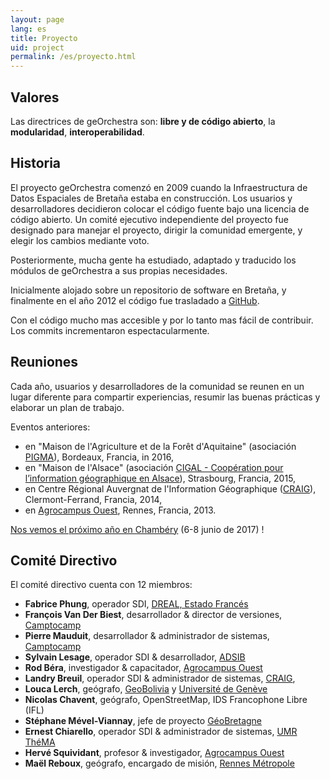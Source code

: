 ```yaml
---
layout: page
lang: es
title: Proyecto
uid: project
permalink: /es/proyecto.html
---
```


## Valores

Las directrices de geOrchestra son: **libre y de código abierto**, la **modularidad**, **interoperabilidad**.

## Historia

El proyecto geOrchestra comenzó en 2009 cuando la Infraestructura de Datos Espaciales de Bretaña estaba en construcción. Los usuarios y desarrolladores decidieron colocar el código fuente bajo una licencia de código abierto. Un comité ejecutivo independiente del proyecto fue designado para manejar el proyecto, dirigir la comunidad emergente, y elegir los cambios mediante voto.

Posteriormente, mucha gente ha estudiado, adaptado y traducido los módulos de geOrchestra a sus propias necesidades.

Inicialmente alojado sobre un repositorio de software en Bretaña, y finalmente en el año 2012 el código fue trasladado  a  [GitHub](https://github.com/georchestra). 

Con el código mucho mas accesible y por lo tanto mas fácil de contribuir. Los commits incrementaron espectacularmente.

## Reuniones

Cada año, usuarios y desarrolladores de la comunidad se reunen en un lugar diferente para compartir experiencias, resumir las buenas prácticas y elaborar un plan de trabajo.

Eventos anteriores:

  * en "Maison de l'Agriculture et de la Forêt d'Aquitaine" (asociación [PIGMA](https://www.pigma.org/)), Bordeaux, Francia, in 2016,
  * en "Maison de l'Alsace" (asociación [CIGAL - Coopération pour l’information géographique en Alsace](https://www.cigalsace.org/portail/)), Strasbourg, Francia, 2015,
  * en Centre Régional Auvergnat de l'Information Géographique ([CRAIG](http://craig.fr/)), Clermont-Ferrand, Francia, 2014,
  * en [Agrocampus Ouest](http://www.agrocampus-ouest.fr/), Rennes, Francia, 2013.
 
[Nos vemos el próximo año en Chambéry](https://twitter.com/georchestra/status/839516601816858625
) (6-8 junio de 2017) !

## Comité Directivo

El comité directivo cuenta con 12 miembros:

 * **Fabrice Phung**, operador SDI, [DREAL, Estado Francés](http://www.bretagne.developpement-durable.gouv.fr/)
 * **François Van Der Biest**, desarrollador & director de versiones, [Camptocamp](http://www.camptocamp.com/)
 * **Pierre Mauduit**, desarrollador & administrador de sistemas, [Camptocamp](http://www.camptocamp.com/)
 * **Sylvain Lesage**, operador SDI & desarrollador, [ADSIB](http://www.adsib.gob.bo/)
 * **Rod Béra**, investigador & capacitador, [Agrocampus Ouest](http://www.agrocampus-ouest.fr/)
 * **Landry Breuil**, operador SDI & administrador de sistemas, [CRAIG](http://craig.fr/),
 * **Louca Lerch**, geógrafo, [GeoBolivia](http://geo.gob.bo/) y [Université de Genève](https://www.unige.ch/sciences-societe/faculte/departements/dgeo/)
 * **Nicolas Chavent**, geógrafo, OpenStreetMap,  IDS Francophone Libre (IFL)
 * **Stéphane Mével-Viannay**, jefe de proyecto [GéoBretagne](http://geobretagne.fr)
 * **Ernest Chiarello**, operador SDI & administrador de sistemas, [UMR ThéMA](http://thema.univ-fcomte.fr/)
 * **Hervé Squividant**, profesor & investigador, [Agrocampus Ouest](http://www.agrocampus-ouest.fr/)
 * **Maël Reboux**, geógrafo, encargado de misión, [Rennes Métropole](http://metropole.rennes.bzh/)

